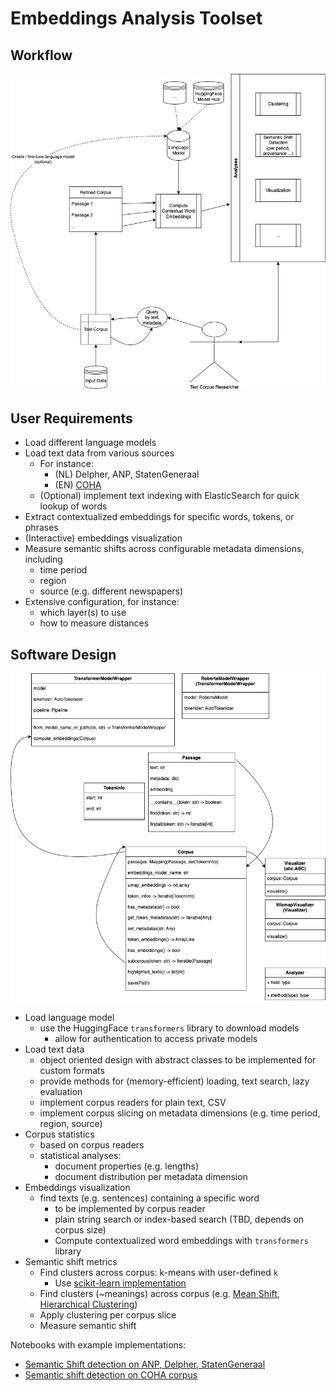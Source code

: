 # Embeddings Analysis Toolset

## Workflow

![The Workflow](docs/workflow.png)

## User Requirements

- Load different language models
- Load text data from various sources
  - For instance:
    - (NL) Delpher, ANP, StatenGeneraal
    - (EN) [COHA](https://www.english-corpora.org/coha/)
  - (Optional) implement text indexing with ElasticSearch for quick lookup of words
- Extract contextualized embeddings for specific words, tokens, or phrases
- (Interactive) embeddings visualization
- Measure semantic shifts across configurable metadata dimensions, including
  - time period
  - region
  - source (e.g. different newspapers)
- Extensive configuration, for instance:
  - which layer(s) to use
  - how to measure distances

## Software Design

![Architecture](docs/Architecture.png)

- Load language model
  - use the HuggingFace `transformers` library to download models
    - allow for authentication to access private models
- Load text data
  - object oriented design with abstract classes to be implemented for custom formats
  - provide methods for (memory-efficient) loading, text search, lazy evaluation
  - implement corpus readers for plain text, CSV
  - implement corpus slicing on metadata dimensions (e.g. time period, region, source)
- Corpus statistics
  - based on corpus readers
  - statistical analyses:
    - document properties (e.g. lengths)
    - document distribution per metadata dimension
- Embeddings visualization
  - find texts (e.g. sentences) containing a specific word
    - to be implemented by corpus reader
    - plain string search or index-based search (TBD, depends on corpus size)
    - Compute contextualized word embeddings with `transformers` library
- Semantic shift metrics
  - Find clusters across corpus: k-means with user-defined `k`
    - Use [scikit-learn implementation](https://scikit-learn.org/stable/modules/clustering.html#k-means)
  - Find clusters (~meanings) across corpus (e.g. [Mean Shift](https://scikit-learn.org/stable/modules/clustering.html#mean-shift), [Hierarchical Clustering](https://scikit-learn.org/stable/modules/clustering.html#hierarchical-clustering))
  - Apply clustering per corpus slice
  - Measure semantic shift

Notebooks with example implementations:

- [Semantic Shift detection on ANP, Delpher, StatenGeneraal](https://github.com/Semantics-of-Sustainability/ContextualLM/blob/8d957fbf5ec3e46316873b7639f9378a24f60f3e/notebooks/SemanticShiftNL.ipynb)
- [Semantic shift detection on COHA corpus](https://github.com/Semantics-of-Sustainability/ContextualLM/blob/8d957fbf5ec3e46316873b7639f9378a24f60f3e/notebooks/SemanticShiftCOHA.ipynb)
